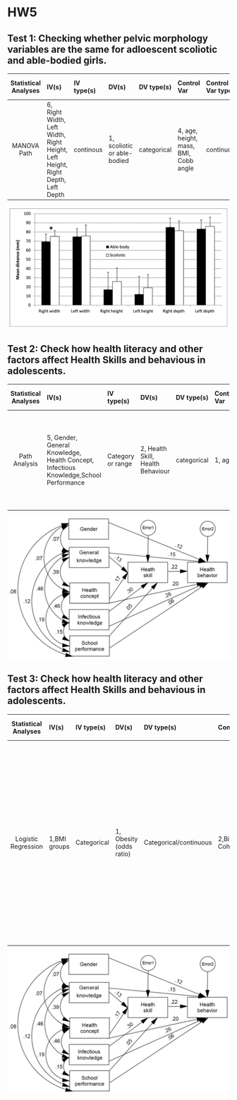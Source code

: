 # HW5

## Test 1: Checking whether pelvic morphology variables are the same for adloescent scoliotic and able-bodied girls.

| **Statistical Analyses**	|  **IV(s)**  |  **IV type(s)** |  **DV(s)**  |  **DV type(s)**  |  **Control Var** | **Control Var type**  | **Question to be answered** | **_H0_** | **alpha** | **link to paper**| 
|:----------:|:----------|:------------|:-------------|:-------------|:------------|:------------- |:------------------|:----:|:-------:|:-------|
MANOVA	Path| 6, Right Width, Left Width, Right Height, Left Height, Right Depth, Left Depth | continous | 1, scoliotic or able-bodied | categorical | 4, age, height, mass, BMI, Cobb angle | continuous | Do pelvic morphology variables of scoliotic girls differ from those of able-bodied girls? | Pelvic Morphology Variables(Scoliotic girls) ~= Pelvic Morphology Variables(Able-bodied girls) | 0.05 | [Pelvic Morphology Characteristics of Adolescent Able-Bodied and Scoliosis Girls](https://journals.plos.org/plosone/article?id=10.1371/journal.pone.0070205) |


![Plot for test 1](journal.pone.0070205.g001.png)


## Test 2: Check how health literacy and other factors affect Health Skills and behavious in adolescents.

| **Statistical Analyses**	|  **IV(s)**  |  **IV type(s)** |  **DV(s)**  |  **DV type(s)**  |  **Control Var** | **Control Var type**  | **Question to be answered** | **_H0_** | **alpha** | **link to paper**| 
|:----------:|:----------|:------------|:-------------|:-------------|:------------|:------------- |:------------------|:----:|:-------:|:-------|
Path Analysis	| 5, Gender, General Knowledge, Health Concept, Infectious Knowledge,School Performance | Category or range | 2, Health Skill, Health Behaviour | categorical | 1, age | continuous | Which factors affect the health skill and behaviour directly as well as indirectly?   | Gender,General Knowledge, Health Concept, Infectious Knowledge and School Performance have no effect on the health skill and behaviour of an individual| 0.05 | [factors affecting health behaviour and skill](https://journals.plos.org/plosone/article?id=10.1371/journal.pone.0104406) |


![Plot for test 2](journal.pone.0104406.g001.png)

## Test 3: Check how health literacy and other factors affect Health Skills and behavious in adolescents.

| **Statistical Analyses**	|  **IV(s)**  |  **IV type(s)** |  **DV(s)**  |  **DV type(s)**  |  **Control Var** | **Control Var type**  | **Question to be answered** | **_H0_** | **alpha** | **link to paper**| 
|:----------:|:----------|:------------|:-------------|:-------------|:------------|:------------- |:------------------|:----:|:-------:|:-------|
 | Logistic Regression        	| 1,BMI groups                                                     	| Categorical                      	| 1, Obesity (odds ratio)                                                                                                                                                                                                                                                                                                                                                                            	| Categorical/continuous                                                                                                                                                                                                             	| 2,Birth Cohort,Gender                                                                                                       	| Categorical,Categorical                                       	| Does increasing incidence and/or persistence of obesity from age 7 to 13   contribute to the steep rise in the prevalence of obesity in Denmark?                                  	| The odds of being obese at 13 years of age given BMI at 7 year across its full range and birth cohort periods does not increase the odds of being obese at 13 years of age. 	| 0.05  	| [Contributions of Incidence and Persistence to the Prevalence of Childhood Obesity during the Emerging Epidemic in Denmark]( https://journals.plos.org/plosone/article?id=10.1371/journal.pone.0042521) 	|

![Plot for test 2](journal.pone.0104406.g001.png)
